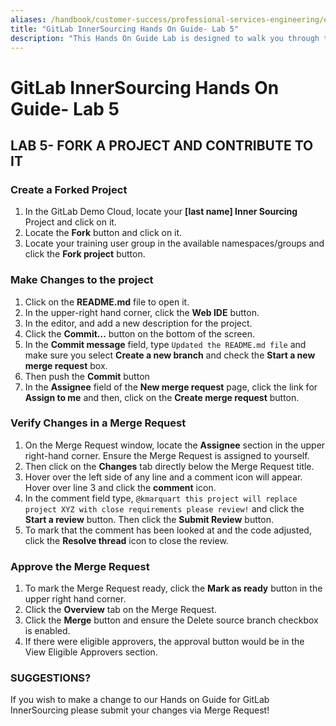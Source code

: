 ```yaml
---
aliases: /handbook/customer-success/professional-services-engineering/education-services/innersourcinghandsonlab5.html
title: "GitLab InnerSourcing Hands On Guide- Lab 5"
description: "This Hands On Guide Lab is designed to walk you through the lab exercises used in the GitLab InnerSourcing course."
---
```


# GitLab InnerSourcing Hands On Guide- Lab 5


## LAB 5- FORK A PROJECT AND CONTRIBUTE TO IT

### Create a Forked Project

1. In the GitLab Demo Cloud, locate your **[last name] Inner Sourcing** Project and click on it.
2. Locate the **Fork** button and click on it.
3. Locate your training user group in the available namespaces/groups and click the **Fork project** button.

### Make Changes to the project

1. Click on the **README.md** file to open it.
2. In the upper-right hand corner, click the **Web IDE** button.
3. In the editor, and add a new description for the project.
4. Click the **Commit...** button on the bottom of the screen.
5. In the **Commit message** field, type `Updated the README.md file` and make sure you select **Create a new branch** and check the **Start a new merge request** box.
6. Then push the **Commit** button
7. In the **Assignee** field of the **New merge request** page, click the link for **Assign to me** and then, click on the **Create merge request** button.

### Verify Changes in a Merge Request

1. On the Merge Request window, locate the **Assignee** section in the upper right-hand corner. Ensure the Merge Request is assigned to yourself.
2. Then click on the **Changes** tab directly below the Merge Request title.
3. Hover over the left side of any line and a comment icon will appear. Hover over line 3 and click the **comment** icon.
4. In the comment field type, `@kmarquart this project will replace project XYZ with close requirements please review!` and click the **Start a review** button. Then click the **Submit Review** button.
5. To mark that the comment has been looked at and the code adjusted, click the **Resolve thread** icon to close the review.

### Approve the Merge Request

1. To mark the Merge Request ready, click the **Mark as ready** button in the upper right hand corner.
2. Click the **Overview** tab on the Merge Request.
3. Click the **Merge** button and ensure the Delete source branch checkbox is enabled.
4. If there were eligible approvers, the approval button would be in the View Eligible Approvers section.


### SUGGESTIONS?

If you wish to make a change to our Hands on Guide for GitLab InnerSourcing please submit your changes via Merge Request!
